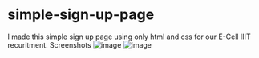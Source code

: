 # simple-sign-up-page
I made this simple sign up page using only html and css for our E-Cell IIIT recuritment. 
Screenshots
![image](https://user-images.githubusercontent.com/91087552/157281003-c0f8c3e0-f300-4882-914c-47595003883c.png)
![image](https://user-images.githubusercontent.com/91087552/157281018-2382e177-25ed-4e30-90ba-a295cd9a772e.png)
